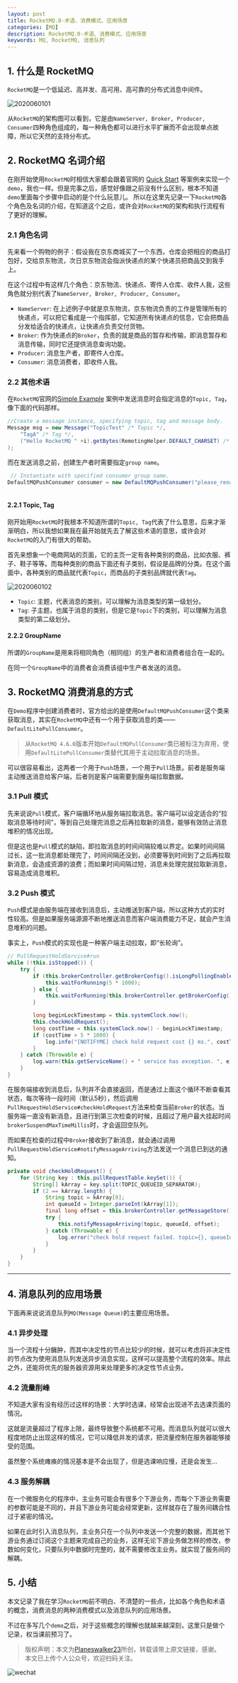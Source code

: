 ```yaml
---
layout: post
title: RocketMQ.0-术语、消费模式、应用场景
categories: [MQ]
description: RocketMQ.0-术语、消费模式、应用场景
keywords: MQ, RocketMQ, 消息队列
---
```


## 1. 什么是 RocketMQ
`RocketMQ`是一个低延迟、高并发、高可用、高可靠的分布式消息中间件。

![2020060101](https://planeswalker23.github.io/images/posts/2020060101.png)

从`RocketMQ`的架构图可以看到，它是由`NameServer, Broker, Producer, Consumer`四种角色组成的，每一种角色都可以进行水平扩展而不会出现单点故障，所以它天然的支持分布式。

## 2. RocketMQ 名词介绍
在刚开始使用`RocketMQ`时相信大家都会跟着官网的 [Quick Start](https://rocketmq.apache.org/docs/quick-start/) 等案例来实现一个`demo`，我也一样。但是完事之后，感觉好像跟之前没有什么区别，根本不知道`demo`里面每个步骤中启动的是个什么玩意儿。
所以在这里先记录一下`RocketMQ`各个角色及名词的介绍，在知道这个之后，或许会对`RocketMQ`的架构和执行流程有了更好的理解。

### 2.1 角色名词
先来看一个购物的例子：假设我在京东商城买了一个东西，仓库会把相应的商品打包好，交给京东物流，次日京东物流会指派快递点的某个快递员把商品交到我手上。

在这个过程中有这样几个角色：京东物流、快递点、寄件人仓库、收件人我，这些角色就分别代表了`NameServer, Broker, Producer, Consumer`。

- `NameServer`: 在上述例子中就是京东物流，京东物流负责的工作是管理所有的快递点，可以把它看成是一个指挥部，它知道所有快递点的信息，它会把商品分发给适合的快递点，让快递点负责交付货物。
- `Broker`: 作为快递点的`Broker`，负责的就是商品的暂存和传输，即消息暂存和消息传输，同时它还提供消息查询功能。
- `Producer`: 消息生产者，即寄件人仓库。
- `Consumer`: 消息消费者，即收件人我。

### 2.2 其他术语
在`RocketMQ`官网的[Simple Example](https://rocketmq.apache.org/docs/simple-example/) 案例中发送消息时会指定消息的`Topic, Tag`，像下面的代码那样。

```java
//Create a message instance, specifying topic, tag and message body.
Message msg = new Message("TopicTest" /* Topic */,
    "TagA" /* Tag */,
    ("Hello RocketMQ " +i).getBytes(RemotingHelper.DEFAULT_CHARSET) /* Message body */
);
```

而在发送消息之前，创建生产者时需要指定`group name`。
```java
 // Instantiate with specified consumer group name.
DefaultMQPushConsumer consumer = new DefaultMQPushConsumer("please_rename_unique_group_name");
         
```

#### 2.2.1 Topic, Tag
刚开始用`RocketMQ`时我根本不知道所谓的`Topic, Tag`代表了什么意思，后来才渐渐明白，所以我想如果我在最开始就先去了解这些术语的意思，或许会对`RocketMQ`的入门有很大的帮助。

首先来想象一个电商网站的页面，它的主页一定有各种类别的商品，比如衣服、裤子、鞋子等等。而每种类别的商品下面还有子类别，假设是品牌的分类。在这个画面中，各种类别的商品就代表`Topic`，而商品的子类别品牌就代表`Tag`。

![2020060102](https://planeswalker23.github.io/images/posts/2020060102.png)

- `Topic`: 主题，代表消息的类别，可以理解为消息类型的第一级划分。
- `Tag`: 子主题，也属于消息的类别，但是它是`Topic`下的类别，可以理解为消息类型的第二级划分。

#### 2.2.2 GroupName
所谓的`GroupName`是用来将相同角色（相同组）的生产者和消费者组合在一起的。

在同一个`GroupName`中的消费者会消费该组中生产者发送的消息。

## 3. RocketMQ 消费消息的方式
在`Demo`程序中创建消费者时，官方给出的是使用`DefaultMQPushConsumer`这个类来获取消息，其实在`RocketMQ`中还有一个用于获取消息的类——`DefaultLitePullConsumer`。
> 从`RocketMQ 4.6.0`版本开始`DefaultMQPullConsumer`类已被标注为弃用，使用`DefaultLitePullConsumer`类替代其用于主动拉取消息的场景。

可以很容易看出，这两者一个用于`Push`场景，一个用于`Pull`场景。前者是服务端主动推送消息给客户端，后者则是客户端需要到服务端拉取数据。

### 3.1 Pull 模式
先来说说`Pull`模式，客户端循环地从服务端拉取消息。客户端可以设定适合的“拉取消息等待时间”，等到自己处理完消息之后再拉取新的消息，能够有效防止消息堆积的情况出现。

但是这也是`Pull`模式的缺陷，即拉取消息的时间间隔较难以界定。如果时间间隔过长，这一批消息都处理完了，时间间隔还没到，必须要等到时间到了之后再拉取新消息，会造成资源的浪费；而如果时间间隔过短，消息未处理完就拉取新消息，容易造成消息堆积。

### 3.2 Push 模式
`Push`模式是由服务端在接收到消息后，主动推送到客户端，所以这种方式的实时性较高。但是如果服务端源源不断地推送消息而客户端消费能力不足，就会产生消息堆积的问题。

事实上，`Push`模式的实现也是一种客户端主动拉取，即“长轮询”。
```java
// PullRequestHoldService#run
while (!this.isStopped()) {
    try {
        if (this.brokerController.getBrokerConfig().isLongPollingEnable()) {
            this.waitForRunning(5 * 1000);
        } else {
            this.waitForRunning(this.brokerController.getBrokerConfig().getShortPollingTimeMills());
        }

        long beginLockTimestamp = this.systemClock.now();
        this.checkHoldRequest();
        long costTime = this.systemClock.now() - beginLockTimestamp;
        if (costTime > 5 * 1000) {
            log.info("[NOTIFYME] check hold request cost {} ms.", costTime);
        }
    } catch (Throwable e) {
        log.warn(this.getServiceName() + " service has exception. ", e);
    }
}
```

在服务端接收到消息后，队列并不会直接返回，而是通过上面这个循环不断查看其状态，每次等待一段时间（默认5秒），然后调用`PullRequestHoldService#checkHoldRequest`方法来检查当前`Broker`的状态。当服务端一直没有新消息，且进行到第三次检查的时候，且超过了用户最大挂起时间`brokerSuspendMaxTimeMillis`时，才会返回空队列。

而如果在检查的过程中`Broker`接收到了新消息，就会通过调用`PullRequestHoldService#notifyMessageArriving`方法发送一个消息已到达的通知。
```java
private void checkHoldRequest() {
    for (String key : this.pullRequestTable.keySet()) {
        String[] kArray = key.split(TOPIC_QUEUEID_SEPARATOR);
        if (2 == kArray.length) {
            String topic = kArray[0];
            int queueId = Integer.parseInt(kArray[1]);
            final long offset = this.brokerController.getMessageStore().getMaxOffsetInQueue(topic, queueId);
            try {
                this.notifyMessageArriving(topic, queueId, offset);
            } catch (Throwable e) {
                log.error("check hold request failed. topic={}, queueId={}", topic, queueId, e);
            }
        }
    }
}
```


----

## 4. 消息队列的应用场景
下面再来说说消息队列`MQ(Message Queue)`的主要应用场景。
### 4.1 异步处理
当一个流程十分臃肿，而其中决定性的节点比较少的时候，就可以考虑将非决定性的节点改为使用消息队列发送异步消息实现，这样可以提高整个流程的效率。除此之外，还能将优先的服务器资源用来处理更多的决定性节点业务。

### 4.2 流量削峰
不知道大家有没有经历过这样的场景：大学时选课，经常会出现进不去选课页面的情况。

这就是流量超过了程序上限，最终导致整个系统都不可用。而消息队列就可以很大程度地防止出现这样的情况，它可以降低并发的请求，把流量控制在服务器能够接受的范围。

虽然整个系统瘫痪的情况基本是不会出现了，但是选课响应慢，还是会发生...

### 4.3 服务解耦
在一个微服务化的程序中，主业务可能会有很多个下游业务，而每个下游业务需要的参数可能是不同的，并且下游业务可能会经常更新，这样就存在了服务间耦合性过于紧密的情况。

如果在此时引入消息队列，主业务只在一个队列中发送一个完整的数据，而其他下游业务通过订阅这个主题来完成自己的业务，这样无论下游业务做怎样的修改，参数如何变化，只要队列中数据时完整的，就不需要修改主业务。就实现了服务间的解耦。

## 5. 小结
本文记录了我在学习`RocketMQ`前不明白、不清楚的一些点，比如各个角色和术语的概念，消费消息的两种消费模式以及消息队列的应用场景。

不过在多写几个`demo`之后，对于这些概念的理解也就越来越深刻，这里只是做个记录，权当课前预习了。

> 版权声明：本文为[Planeswalker23](https://github.com/Planeswalker23)所创，转载请带上原文链接，感谢。<br>
> 本文已上传个人公众号，欢迎扫码关注。

![wechat](https://planeswalker23.github.io/images/wechat.png)